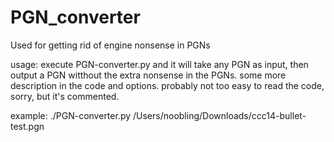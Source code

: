 # PGN_converter
Used for getting rid of engine nonsense in PGNs

usage: execute PGN-converter.py and it will take any PGN as input, then output a PGN witthout the extra nonsense in the PGNs. some more description in the code and options. probably not too easy to read the code, sorry, but it's commented.

example: ./PGN-converter.py /Users/noobling/Downloads/ccc14-bullet-test.pgn
